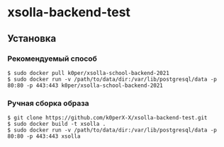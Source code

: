 # xsolla-backend-test

## Установка

### Рекомендуемый способ

```shell
$ sudo docker pull k0per/xsolla-school-backend-2021
$ sudo docker run -v /path/to/data/dir:/var/lib/postgresql/data -p 80:80 -p 443:443 k0per/xsolla-school-backend-2021
```

### Ручная сборка образа

```shell
$ git clone https://github.com/k0perX-X/xsolla-backend-test.git
$ sudo docker build -t xsolla .
$ sudo docker run -v /path/to/data/dir:/var/lib/postgresql/data -p 80:80 -p 443:443 xsolla
```


